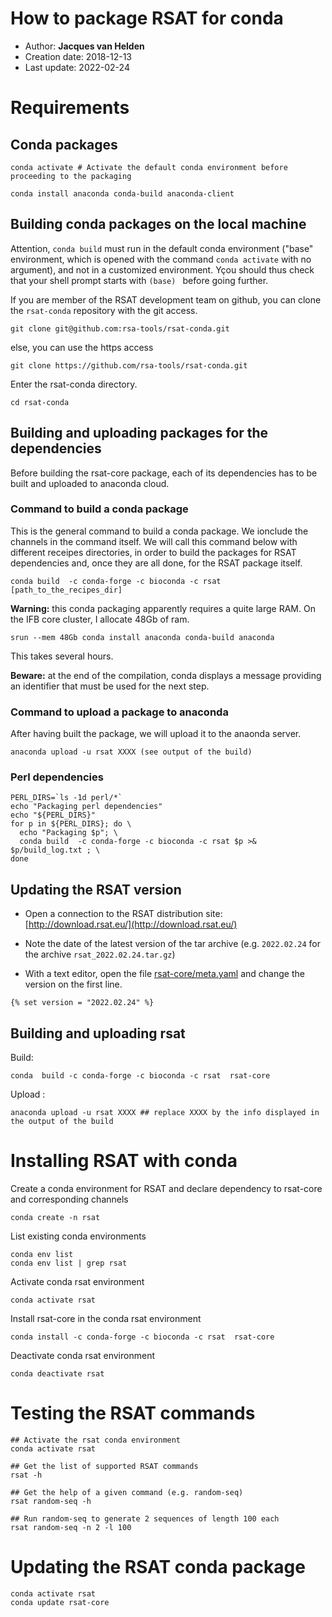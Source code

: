 # How to package RSAT for conda

- Author: **Jacques van Helden**
- Creation date: 2018-12-13
- Last update: 2022-02-24

# Requirements

## Conda packages


```
conda activate # Activate the default conda environment before proceeding to the packaging

conda install anaconda conda-build anaconda-client
```

## Building conda packages on the local machine

Attention, `conda build` must run in the default conda environment ("base" environment, which is opened with the command   `conda activate` with no argument), and not in a customized environment. Yçou should thus check that your shell prompt starts with `(base) ` before going further.

If you are member of the RSAT development team on github, you can clone the `rsat-conda` repository with the git access.

```
git clone git@github.com:rsa-tools/rsat-conda.git
```

else, you can use the https access

```
git clone https://github.com/rsa-tools/rsat-conda.git
```

Enter the rsat-conda directory. 

```
cd rsat-conda
```


## Building and uploading packages for the dependencies

Before building the rsat-core package, each of its dependencies has to be built and uploaded to anaconda cloud. 


### Command to build a conda package

This is the general command to build a conda package. We ionclude the channels in the command itself.
We will call this command below with different receipes directories, in order to build the packages for RSAT dependencies and, once they are all done, for the RSAT package itself. 

```
conda build  -c conda-forge -c bioconda -c rsat [path_to_the_recipes_dir]
```

**Warning:** this conda packaging apparently requires a quite large RAM. On the IFB core cluster, I allocate 48Gb of ram.

```
srun --mem 48Gb conda install anaconda conda-build anaconda
```

This takes several hours. 

**Beware:** at the end of the compilation, conda displays a message providing an identifier that must be used for the next step. 

### Command to upload a package to anaconda

After having built the package, we will upload it to the anaonda server.

```
anaconda upload -u rsat XXXX (see output of the build)
```

### Perl dependencies

```
PERL_DIRS=`ls -1d perl/*`
echo "Packaging perl dependencies"
echo "${PERL_DIRS}"
for p in ${PERL_DIRS}; do \
  echo "Packaging $p"; \
  conda build  -c conda-forge -c bioconda -c rsat $p >& $p/build_log.txt ; \
done
```

## Updating the RSAT version

- Open a connection to the RSAT distribution site: [http://download.rsat.eu/](http://download.rsat.eu/)

- Note the date of the latest version of the tar archive (e.g. `2022.02.24` for the archive `rsat_2022.02.24.tar.gz`)

- With a text editor, open the file [rsat-core/meta.yaml](rsat-core/meta.yaml) and change the version on the first line.

```
{% set version = "2022.02.24" %}
```

## Building and uploading rsat

Build:

```
conda  build -c conda-forge -c bioconda -c rsat  rsat-core
```

Upload :

```
anaconda upload -u rsat XXXX ## replace XXXX by the info displayed in the output of the build
```

# Installing RSAT with conda

Create a conda environment for RSAT and declare dependency to 
rsat-core and corresponding channels

```
conda create -n rsat
```


<!-- On IFB core
conda create -p /shared/projects/project_rsat/conda/env/rsat
-->

List existing conda environments

```
conda env list
conda env list | grep rsat
```

Activate conda rsat environment

```
conda activate rsat
```

Install rsat-core in the conda rsat environment

```
conda install -c conda-forge -c bioconda -c rsat  rsat-core
```

Deactivate conda rsat environment

```
conda deactivate rsat
```

# Testing the RSAT commands

```
## Activate the rsat conda environment
conda activate rsat

## Get the list of supported RSAT commands
rsat -h

## Get the help of a given command (e.g. random-seq)
rsat random-seq -h

## Run random-seq to generate 2 sequences of length 100 each
rsat random-seq -n 2 -l 100
```


# Updating the RSAT conda package

```
conda activate rsat
conda update rsat-core
```




